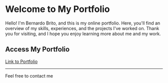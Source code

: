 # Welcome to My Portfolio

Hello! I'm Bernardo Brito, and this is my online portfolio. Here, you'll find an overview of my skills, experiences, and the projects I've worked on. Thank you for visiting, and I hope you enjoy learning more about me and my work.


## Access My Portfolio

[Link to Portfolio](https://portfolio-9t0mv0700-brito-bernardo.vercel.app/)

---

Feel free to contact me
